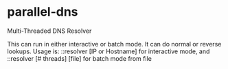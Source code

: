 parallel-dns
============

Multi-Threaded DNS Resolver

This can run in either interactive or batch mode. It can do normal or reverse lookups.
Usage is:
::resolver [IP or Hostname] 
for interactive mode, and 
::resolver [# threads] [file]
for batch mode from file
